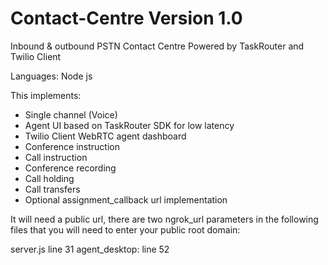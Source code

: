 # Contact-Centre Version 1.0

Inbound & outbound PSTN Contact Centre Powered by TaskRouter and Twilio Client

Languages: Node js

This implements:

- Single channel (Voice)
- Agent UI based on TaskRouter SDK for low latency
- Twilio Client WebRTC agent dashboard
- Conference instruction
- Call instruction
- Conference recording
- Call holding
- Call transfers
- Optional assignment_callback url implementation

It will need a public url, there are two ngrok_url parameters in the following files that you will need to enter your public root domain:

server.js line 31
agent_desktop: line 52

